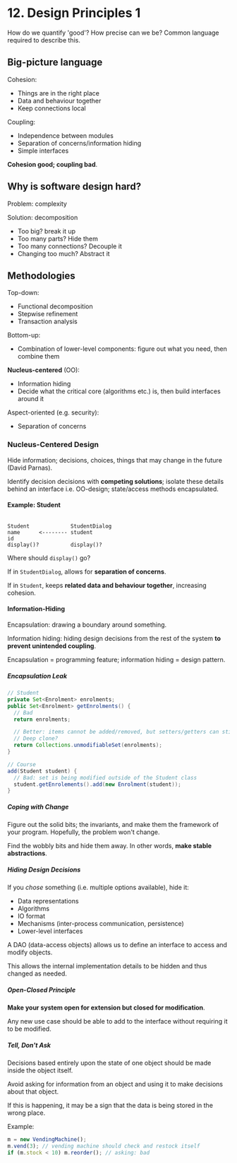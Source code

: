 # 12. Design Principles 1

<!--Pick codebase, preferably Java, which you understand

Software: art or science?
-->

How do we quantify 'good'? How precise can we be? Common language required to describe this.

## Big-picture language

Cohesion:

- Things are in the right place
- Data and behaviour together
- Keep connections local

Coupling:

- Independence between modules
- Separation of concerns/information hiding
- Simple interfaces

**Cohesion good; coupling bad**.

## Why is software design hard?

Problem: complexity

Solution: decomposition

- Too big? break it up
- Too many parts? Hide them
- Too many connections? Decouple it
- Changing too much? Abstract it

## Methodologies

Top-down:

- Functional decomposition
- Stepwise refinement
- Transaction analysis

Bottom-up:

- Combination of lower-level components: figure out what you need, then combine them

**Nucleus-centered** (OO):

- Information hiding
- Decide what the critical core (algorithms etc.) is, then build interfaces around it

Aspect-oriented (e.g. security):

- Separation of concerns

### Nucleus-Centered Design

Hide information; decisions, choices, things that may change in the future (David Parnas).

Identify decision decisions with **competing solutions**; isolate these details behind an interface i.e. OO-design; state/access methods encapsulated.

#### Example: Student

```

Student             StudentDialog
name      <-------- student
id
display()?          display()?
```

Where should `display()` go?

If in `StudentDialog`, allows for **separation of concerns**.

If in `Student`, keeps **related data and behaviour together**, increasing cohesion.

#### Information-Hiding

Encapsulation: drawing a boundary around something.

Information hiding: hiding design decisions from the rest of the system **to prevent unintended coupling**.

Encapsulation = programming feature; information hiding = design pattern.

##### Encapsulation Leak

```java
// Student
private Set<Enrolment> enrolments;
public Set<Enrolment> getEnrolments() {
  // Bad
  return enrolments;

  // Better: items cannot be added/removed, but setters/getters can still be called on elements
  // Deep clone?
  return Collections.unmodifiableSet(enrolments);
}

// Course
add(Student student) {
  // Bad: set is being modified outside of the Student class
  student.getEnrolements().add(new Enrolment(student));
}
```

##### Coping with Change

Figure out the solid bits; the invariants, and make them the framework of your program. Hopefully, the problem won't change.

Find the wobbly bits and hide them away. In other words, **make stable abstractions**.

##### Hiding Design Decisions

If you *chose* something (i.e. multiple options available), hide it:

- Data representations
- Algorithms
- IO format
- Mechanisms (inter-process communication, persistence)
- Lower-level interfaces

A DAO (data-access objects) allows us to define an interface to access and modify objects.

This allows the internal implementation details to be hidden and thus changed as needed.

##### Open-Closed Principle

**Make your system open for extension but closed for modification**.

Any new use case should be able to add to the interface without requiring it to be modified.

##### Tell, Don't Ask

Decisions based entirely upon the state of one object should be made inside the object itself.

Avoid asking for information from an object and using it to make decisions about that object.

If this is happening, it may be a sign that the data is being stored in the wrong place.

Example:

```js
m = new VendingMachine();
m.vend(3); // vending machine should check and restock itself
if (m.stock < 10) m.reorder(); // asking: bad
```
